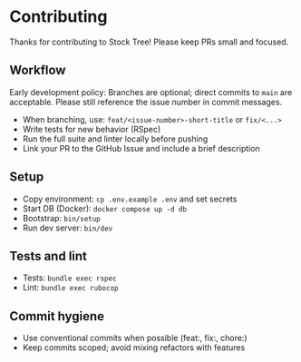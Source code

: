 # Contributing

Thanks for contributing to Stock Tree! Please keep PRs small and focused.

## Workflow

Early development policy: Branches are optional; direct commits to `main` are acceptable. Please still reference the issue number in commit messages.

- When branching, use: `feat/<issue-number>-short-title` or `fix/<...>`
- Write tests for new behavior (RSpec)
- Run the full suite and linter locally before pushing
- Link your PR to the GitHub Issue and include a brief description

## Setup

- Copy environment: `cp .env.example .env` and set secrets
- Start DB (Docker): `docker compose up -d db`
- Bootstrap: `bin/setup`
- Run dev server: `bin/dev`

## Tests and lint

- Tests: `bundle exec rspec`
- Lint: `bundle exec rubocop`

## Commit hygiene

- Use conventional commits when possible (feat:, fix:, chore:)
- Keep commits scoped; avoid mixing refactors with features
